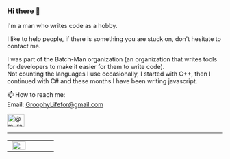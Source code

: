### Hi there 👋

I'm a man who writes code as a hobby.

I like to help people, if there is something you are stuck on, don't hesitate to contact me.

I was part of the Batch-Man organization (an organization that writes tools for developers to make it easier for them to write code). \
Not counting the languages I use occasionally, I started with C++, then I continued with C# and these months I have been writing javascript.

📫 How to reach me: \
Email:   [GroophyLifefor@gmail.com](mailto:GroophyLifefor@gmail.com)

<a href="https://medium.com/@muratkirazkaya" target="blank"><img align="center" src="https://raw.githubusercontent.com/rahuldkjain/github-profile-readme-generator/master/src/images/icons/Social/medium.svg" alt="@muratkirazkaya" height="30" width="40" /></a>

---

<center>
     <table cellpadding="1" width="80%">
       <col width="33%">
       <col width="33%">
       <tr align="center">
       </tr>
       <tr align="center">
           <td style="border:none;vertical-align:middle;"><img src="https://github.com/GroophyLifefor/GroophyLifefor/assets/77299279/65047771-ee9a-490a-804b-d7c40b8864c0" width="90%" > </td>
          </tr>
     </table>
</center>
